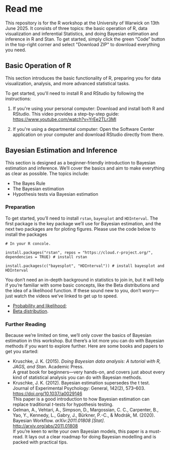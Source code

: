# Read me

This repository is for the R workshop at the University of Warwick on 13th June 2025. It consists of three topics: the basic operation of R, data visualization and inferential Statistics, and doing Bayesian estimation and inference in R and Stan. To get started, simply click the green “Code” button in the top-right corner and select "Download ZIP" to download everything you need.

## Basic Operation of R
This section introduces the basic functionality of R, preparing you for data visualization, analysis, and more advanced statistical tasks.

To get started, you'll need to install R and RStudio by following the instructions:
1. If you're using your personal computer:
Download and install both R and RStudio. This video provides a step-by-step guide: https://www.youtube.com/watch?v=YrEe2TLr3MI

2. If you're using a departmental computer:
Open the Software Center application on your computer and download RStudio directly from there.

## Bayesian Estimation and Inference

This section is designed as a beginner-friendly introduction to Bayesian estimation and inference. We’ll cover the basics and aim to make everything as clear as possible. The topics include:
- The Bayes Rule
- The Bayesian estimation
- Hypothesis tests via Bayesian estimation

### Preparation

To get started, you’ll need to install `rstan`, `bayesplot` and `HDInterval`. The first package is the key package we’ll use for Bayesian estimation, and the next two packages are for ploting figures. Please use the code below to install the packages
```{R}
# In your R concole.

install.packages("rstan", repos = "https://cloud.r-project.org/", dependencies = TRUE) # install rstan

install.packages(c("bayesplot", "HDInterval")) # install bayesplot and HDInterval
```

You don’t need an in-depth background in statistics to join in, but it will help if you’re familiar with some basic concepts, like the Beta distributions and the idea of a likelihood function. If these sound new to you, don’t worry—just watch the videos we’ve linked to get up to speed.
- [Probability and likelihood](https://youtu.be/pYxNSUDSFH4?si=0mp3Sduo_NodHotr);
- [Beta distribution](https://youtu.be/aVCImOiJklM?si=2gGneKHPS-T_JzV4).

### Further Reading

Because we’re limited on time, we’ll only cover the basics of Bayesian estimation in this workshop. But there’s a lot more you can do with Bayesian methods if you want to explore further. Here are some books and papers to get you started:

- Kruschke, J. K. (2015). _Doing Bayesian data analysis: A tutorial with R, JAGS, and Stan_. Academic Press.  
A great book for beginners—very hands-on, and covers just about every kind of statistical analysis you can do with Bayesian methods.
- Kruschke, J. K. (2012). Bayesian estimation supersedes the t test. Journal of Experimental Psychology: General, 142(2), 573–603. https://doi.org/10.1037/a0029146  
This paper is a good introduction to how Bayesian estimation can replace traditional _t_-tests for hypothesis testing.
- Gelman, A., Vehtari, A., Simpson, D., Margossian, C. C., Carpenter, B., Yao, Y., Kennedy, L., Gabry, J., Bürkner, P.-C., & Modrák, M. (2020). Bayesian Workflow. _arXiv:2011.01808 [Stat]_. http://arxiv.org/abs/2011.01808  
If you’re keen to write your own Bayesian models, this paper is a must-read. It lays out a clear roadmap for doing Bayesian modelling and is packed with practical tips.